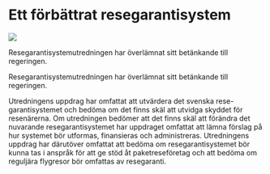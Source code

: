 # Ett förbättrat resegarantisystem

![](/contentassets/51b4c4ec462c436a860cd163c59431cb/sou-2023-33-omslag-150_200.jpg?width=150&quality=85)

Resegarantisystemutredningen har överlämnat sitt betänkande till regeringen.

Resegarantisystemutredningen har överlämnat sitt betänkande till regeringen.

Utredningens uppdrag har omfattat att utvärdera det svenska rese-garantisystemet och bedöma om det finns skäl att utvidga skyddet för resenärerna. Om utredningen bedömer att det finns skäl att förändra det nuvarande resegarantisystemet har uppdraget omfattat att lämna förslag på hur systemet bör utformas, finansieras och administreras. Utredningens uppdrag har därutöver omfattat att bedöma om resegarantisystemet bör kunna tas i anspråk för att ge stöd åt paketreseföretag och att bedöma om reguljära flygresor bör omfattas av resegaranti.
